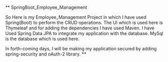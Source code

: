 **
SpringBoot_Employee_Management

So Here is my Employee_Management Project in which I have used Spring(Boot) to perform the CRUD operations.
The UI which is used here is Thymeleaf and for adding the dependencies I have used Maven.
I have Used Spring Data JPA to integrate my application with the database.
MySql is the database which is used here.

In forth-coming days, I will be making my application secured by adding spring-security and oAuth-2 library.
**
